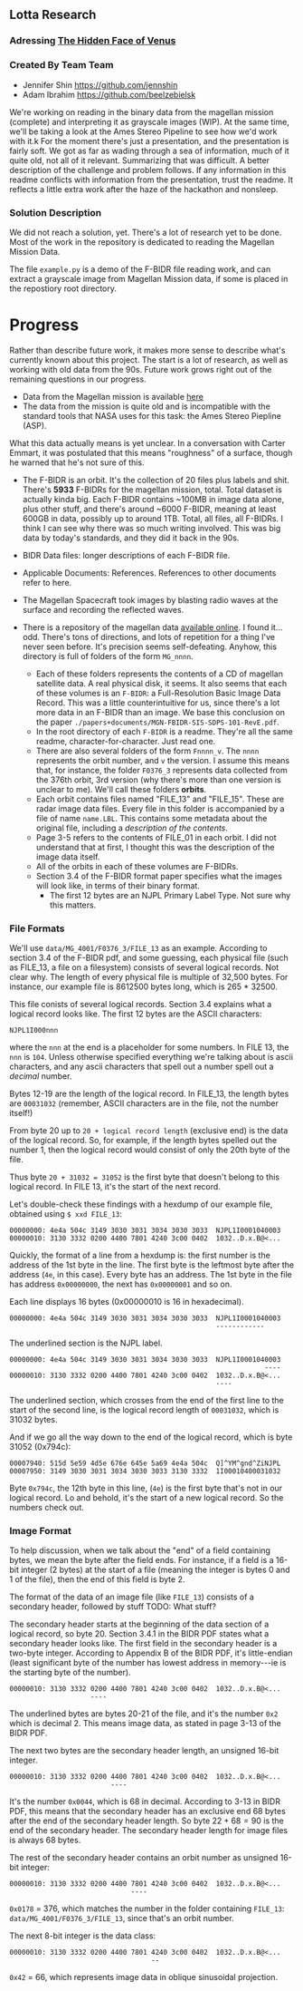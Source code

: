 ## Lotta Research

### Adressing [The Hidden Face of Venus](https://github.com/amnh/HackTheSolarSystem/wiki/The-Hidden-Face-of-Venus)

### Created By Team Team

- Jennifer Shin <https://github.com/jennshin>
- Adam Ibrahim <https://github.com/beelzebielsk>

We're working on reading in the binary data from the magellan mission
(complete) and interpreting it as grayscale images (WIP). At the same
time, we'll be taking a look at the Ames Stereo Pipeline to see how
we'd work with it.k
For the moment there's just a presentation, and the presentation is
fairly soft. We got as far as wading through a sea of information,
much of it quite old, not all of it relevant. Summarizing that was
difficult. A better description of the challenge and problem follows.
If any information in this readme conflicts with information from the
presentation, trust the readme. It reflects a little extra work after
the haze of the hackathon and nonsleep.

### Solution Description

We did not reach a solution, yet. There's a lot of research yet to be
done. Most of the work in the repository is dedicated to reading the
Magellan Mission Data.

The file `example.py` is a demo of the F-BIDR file reading work, and
can extract a grayscale image from Magellan Mission data, if some is
placed in the repostiory root directory.

# Progress

Rather than describe future work, it makes more sense to describe
what's currently known about this project. The start is a lot of
research, as well as working with old data from the 90s. Future work
grows right out of the remaining questions in our progress.

- Data from the Magellan mission is available
  [here](http://pds-geosciences.wustl.edu/mgn/mgn-v-rdrs-5-bidr-full-res-v1/)
- The data from the mission is quite old and is incompatible with the
  standard tools that NASA uses for this task: the Ames Stereo Piepline
  (ASP).

What this data actually means is yet unclear. In a conversation with
Carter Emmart, it was postulated that this means "roughness" of a
surface, though he warned that he's not sure of this.

- The F-BIDR is an orbit. It's the collection of 20 files plus labels
  and shit. There's **5933** F-BIDRs for the magellan mission, total.
  Total dataset is actually kinda big. Each F-BIDR contains ~100MB in
  image data alone, plus other stuff, and there's around ~6000 F-BIDR,
  meaning at least 600GB in data, possibly up to around 1TB. Total,
  all files, all F-BIDRs. I think I can see why there was so much
  writing involved. This was big data by today's standards, and they
  did it back in the 90s.
- BIDR Data files: longer descriptions of each F-BIDR file.
- Applicable Documents: References. References to other documents
  refer to here.

- The Magellan Spacecraft took images by blasting radio waves at the
surface and recording the reflected waves.
- There is a repository of the magellan data [available
  online](http://pds-geosciences.wustl.edu/mgn/mgn-v-rdrs-5-bidr-full-res-v1/).
  I found it... odd. There's tons of directions, and lots of
  repetition for a thing I've never seen before. It's precision seems
  self-defeating. Anyhow, this directory is full of folders of the
  form `MG_nnnn`.
    - Each of these folders represents the contents of a CD of
      magellan satellite data. A real physical disk, it seems. It also
      seems that each of these volumes is an `F-BIDR`: a
      Full-Resolution Basic Image Data Record. This was a little
      counterintuitive for us, since there's a lot more data in an
      F-BIDR than an image. We base this conclusion on the paper
      `./papers+documents/MGN-FBIDR-SIS-SDPS-101-RevE.pdf`.
    - In the root directory of each `F-BIDR` is a readme. They're all
      the same readme, character-for-character. Just read one.
    - There are also several folders of the form `Fnnnn_v`. The `nnnn`
      represents the orbit number, and `v` the version. I assume this
      means that, for instance, the folder `F0376_3` represents data
      collected from the 376th orbit, 3rd version (why there's more
      than one version is unclear to me). We'll call these folders
      **orbits**.
    - Each orbit contains files named "FILE_13" and "FILE_15". These
      are radar image data files. Every file in this folder is
      accompanied by a file of name `name.LBL`. This contains some
      metadata about the original file, including a *description of
      the contents*.
    - Page 3-5 refers to the contents of FILE_01 in each orbit. I did
      not understand that at first, I thought this was the description
      of the image data itself.
    - All of the orbits in each of these volumes are F-BIDRs.
    - Section 3.4 of the F-BIDR format paper specifies what the images
      will look like, in terms of their binary format.
        - The first 12 bytes are an NJPL Primary Label Type. Not sure
          why this matters.

### File Formats

We'll use `data/MG_4001/F0376_3/FILE_13` as an example. According to
section 3.4 of the F-BIDR pdf, and some guessing, each physical file
(such as FILE_13, a file on a filesystem) consists of several logical
records. Not clear why. The length of every physical file is multiple
of 32,500 bytes. For instance, our example file is 8612500 bytes long,
which is 265 * 32500.

This file conists of several logical records. Section 3.4 explains
what a logical record looks like. The first 12 bytes are the
ASCII characters:

    NJPL1I000nnn

where the `nnn` at the end is a placeholder for some numbers. In FILE
13, the `nnn` is `104`. Unless otherwise specified everything we're
talking about is ascii characters, and any ascii characters that spell
out a number spell out a *decimal* number.

Bytes 12-19 are the length of the logical record. In FILE_13, the
length bytes are `00031032` (remember, ASCII characters are in the
file, not the number itself!)

From byte 20 up to  `20 + logical record length` (exclusive end) is
the data of the logical record. So, for example, if the length bytes
spelled out the number 1, then the logical record would consist of
only the 20th byte of the file.

Thus byte `20 + 31032 = 31052` is the first byte that doesn't belong
to this logical record. In FILE 13, it's the start of the next record.

Let's double-check these findings with a hexdump of our example file,
obtained using `$ xxd FILE_13`:

    00000000: 4e4a 504c 3149 3030 3031 3034 3030 3033  NJPL1I0001040003
    00000010: 3130 3332 0200 4400 7801 4240 3c00 0402  1032..D.x.B@<...

Quickly, the format of a line from a hexdump is: the first number is
the address of the 1st byte in the line. The first byte is the
leftmost byte after the address (`4e`, in this case). Every byte has
an address. The 1st byte in the file has address `0x00000000`, the
next has `0x00000001` and so on.

Each line displays 16 bytes (0x00000010 is 16 in hexadecimal).

    00000000: 4e4a 504c 3149 3030 3031 3034 3030 3033  NJPL1I0001040003
                                                       ------------    
The underlined section is the NJPL label.

    00000000: 4e4a 504c 3149 3030 3031 3034 3030 3033  NJPL1I0001040003
                                                                   ----
    00000010: 3130 3332 0200 4400 7801 4240 3c00 0402  1032..D.x.B@<...
                                                       ----            

The underlined section, which crosses from the end of the first line
to the start of the second line, is the logical record length of
`00031032`, which is 31032 bytes.

And if we go all the way down to the end of the logical record, which
is byte 31052 (0x794c):


    00007940: 515d 5e59 4d5e 676e 645e 5a69 4e4a 504c  Q]^YM^gnd^ZiNJPL
    00007950: 3149 3030 3031 3034 3030 3033 3130 3332  1I00010400031032

Byte `0x794c`, the 12th byte in this line, (`4e`) is the first byte
that's not in our logical record. Lo and behold, it's the start of a
new logical record. So the numbers check out.

### Image Format

To help discussion, when we talk about the "end" of a field containing
bytes, we mean the byte after the field ends. For instance, if a field
is a 16-bit integer (2 bytes) at the start of a file (meaning the
integer is bytes 0 and 1 of the file), then the end of this field is
byte 2.

The format of the data of an image file (like `FILE_13`) consists of a
secondary header, followed by stuff TODO: What stuff?

The secondary header starts at the beginning of the data section of a
logical record, so byte 20. Section 3.4.1 in the BIDR PDF states what
a secondary header looks like. The first field in the secondary header
is a two-byte integer. According to Appendix B of the BIDR PDF, it's
little-endian (least significant byte of the number has lowest address
in memory---ie is the starting byte of the number).

    00000010: 3130 3332 0200 4400 7801 4240 3c00 0402  1032..D.x.B@<...
                        ----

The underlined bytes are bytes 20-21 of the file, and it's the number
`0x2` which is decimal 2. This means image data, as stated in page
3-13 of the BIDR PDF.

The next two bytes are the secondary header length, an unsigned 16-bit 
integer.

    00000010: 3130 3332 0200 4400 7801 4240 3c00 0402  1032..D.x.B@<...
                             ----

It's the number `0x0044`, which is 68 in decimal. According to 3-13 in
BIDR PDF, this means that the secondary header has an exclusive end 68
bytes after the end of the secondary header length. So byte $22 + 68 =
90$ is the end of the secondary header. The secondary header length
for image files is always 68 bytes.

The rest of the secondary header contains an orbit number as unsigned
16-bit integer:

    00000010: 3130 3332 0200 4400 7801 4240 3c00 0402  1032..D.x.B@<...
                                  ----

`0x0178` = 376, which matches the number in the folder containing
`FILE_13`: `data/MG_4001/F0376_3/FILE_13`, since that's an orbit
number.

The next 8-bit integer is the data class:

    00000010: 3130 3332 0200 4400 7801 4240 3c00 0402  1032..D.x.B@<...
                                       --

`0x42` = 66, which represents image data in oblique sinusoidal
projection.
